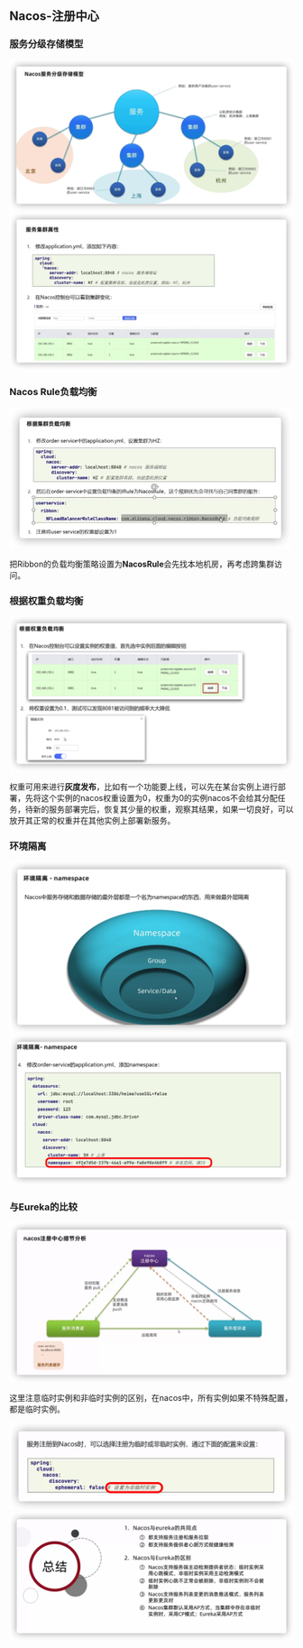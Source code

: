 

## Nacos-注册中心

### 服务分级存储模型

<img src="%E6%B3%A8%E5%86%8C%E4%B8%AD%E5%BF%83/image-20211111213701259.png" alt="image-20211111213701259" style="zoom:50%;" />

<img src="%E6%B3%A8%E5%86%8C%E4%B8%AD%E5%BF%83/image-20211111213821914.png" alt="image-20211111213821914" style="zoom:50%;" />



### Nacos Rule负载均衡

<img src="%E6%B3%A8%E5%86%8C%E4%B8%AD%E5%BF%83/image-20211111214657065.png" alt="image-20211111214657065" style="zoom:50%;" />

把Ribbon的负载均衡策略设置为**NacosRule**会先找本地机房，再考虑跨集群访问。



### 根据权重负载均衡

<img src="%E6%B3%A8%E5%86%8C%E4%B8%AD%E5%BF%83/image-20211113170537958.png" alt="image-20211113170537958" style="zoom:50%;" />

权重可用来进行**灰度发布**，比如有一个功能要上线，可以先在某台实例上进行部署，先将这个实例的nacos权重设置为0，权重为0的实例nacos不会给其分配任务，待新的服务部署完后，恢复其少量的权重，观察其结果，如果一切良好，可以放开其正常的权重并在其他实例上部署新服务。

### 环境隔离

<img src="%E6%B3%A8%E5%86%8C%E4%B8%AD%E5%BF%83/image-20211113173442242.png" alt="image-20211113173442242" style="zoom:50%;" />

<img src="%E6%B3%A8%E5%86%8C%E4%B8%AD%E5%BF%83/image-20211113173704028.png" alt="image-20211113173704028" style="zoom:50%;" />

### 与Eureka的比较

<img src="%E6%B3%A8%E5%86%8C%E4%B8%AD%E5%BF%83/image-20211113174636100.png" alt="image-20211113174636100" style="zoom:50%;" />

这里注意临时实例和非临时实例的区别，在nacos中，所有实例如果不特殊配置，都是临时实例。

<img src="%E6%B3%A8%E5%86%8C%E4%B8%AD%E5%BF%83/image-20211113174740986.png" alt="image-20211113174740986" style="zoom:50%;" />

<img src="%E6%B3%A8%E5%86%8C%E4%B8%AD%E5%BF%83/image-20211113175121284.png" alt="image-20211113175121284" style="zoom:50%;" />

